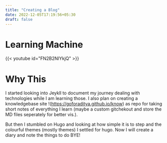 ```yaml
---
title: "Creating a Blog"
date: 2022-12-05T17:19:56+05:30
draft: false
---
```

# Learning Machine

{{< youtube id="FN2B2NIYkjQ" >}}



# Why This
I started looking into Jeykll to document my journey dealing with technologies while I am learning those. I also plan on creating a knowledgebase site !(https://goforaditya.github.io/know) as repo for taking short notes of everything I learn (maybe a custom gitchekout and store the MD files seperately for better vis.). 

But then I stumbled on Hugo and looking at how simple it is to step and the colourful themes (mostly themes) I settled for hugo. Now I will create a diary and note the things to do BYE!
